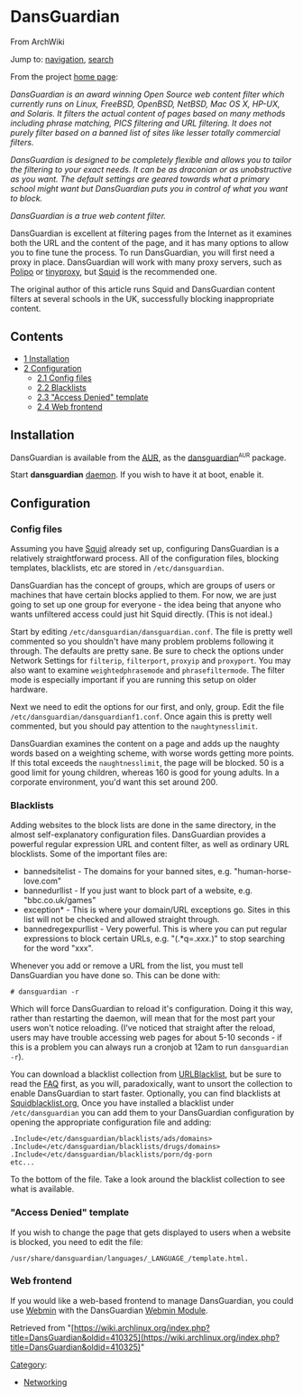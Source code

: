 # DansGuardian

From ArchWiki

Jump to: [navigation](#column-one), [search](#searchInput)

From the project [home page](http://dansguardian.org):

_DansGuardian is an award winning Open Source web content filter which currently runs on Linux, FreeBSD, OpenBSD, NetBSD, Mac OS X, HP-UX, and Solaris. It filters the actual content of pages based on many methods including phrase matching, PICS filtering and URL filtering. It does not purely filter based on a banned list of sites like lesser totally commercial filters._

_DansGuardian is designed to be completely flexible and allows you to tailor the filtering to your exact needs. It can be as draconian or as unobstructive as you want. The default settings are geared towards what a primary school might want but DansGuardian puts you in control of what you want to block._

_DansGuardian is a true web content filter._

DansGuardian is excellent at filtering pages from the Internet as it examines both the URL and the content of the page, and it has many options to allow you to fine tune the process. To run DansGuardian, you will first need a proxy in place. DansGuardian will work with many proxy servers, such as [Polipo](/index.php/Polipo "Polipo") or [tinyproxy](https://www.archlinux.org/packages/?name=tinyproxy), but [Squid](/index.php/Squid "Squid") is the recommended one.

The original author of this article runs Squid and DansGuardian content filters at several schools in the UK, successfully blocking inappropriate content.

## Contents

*   [1 Installation](#Installation)
*   [2 Configuration](#Configuration)
    *   [2.1 Config files](#Config_files)
    *   [2.2 Blacklists](#Blacklists)
    *   [2.3 "Access Denied" template](#.22Access_Denied.22_template)
    *   [2.4 Web frontend](#Web_frontend)

## Installation

DansGuardian is available from the [AUR](/index.php/AUR "AUR"), as the [dansguardian](https://aur.archlinux.org/packages/dansguardian/)<sup><small>AUR</small></sup> package.

Start **dansguardian** [daemon](/index.php/Daemon "Daemon"). If you wish to have it at boot, enable it.

## Configuration

### Config files

Assuming you have [Squid](/index.php/Squid "Squid") already set up, configuring DansGuardian is a relatively straightforward process. All of the configuration files, blocking templates, blacklists, etc are stored in `/etc/dansguardian`.

DansGuardian has the concept of groups, which are groups of users or machines that have certain blocks applied to them. For now, we are just going to set up one group for everyone - the idea being that anyone who wants unfiltered access could just hit Squid directly. (This is not ideal.)

Start by editing `/etc/dansguardian/dansguardian.conf`. The file is pretty well commented so you shouldn't have many problem problems following it through. The defaults are pretty sane. Be sure to check the options under Network Settings for `filterip`, `filterport`, `proxyip` and `proxyport`. You may also want to examine `weightedphrasemode` and `phrasefiltermode`. The filter mode is especially important if you are running this setup on older hardware.

Next we need to edit the options for our first, and only, group. Edit the file `/etc/dansguardian/dansguardianf1.conf`. Once again this is pretty well commented, but you should pay attention to the `naughtynesslimit`.

DansGuardian examines the content on a page and adds up the naughty words based on a weighting scheme, with worse words getting more points. If this total exceeds the `naughtnesslimit`, the page will be blocked. 50 is a good limit for young children, whereas 160 is good for young adults. In a corporate environment, you'd want this set around 200.

### Blacklists

Adding websites to the block lists are done in the same directory, in the almost self-explanatory configuration files. DansGuardian provides a powerful regular expression URL and content filter, as well as ordinary URL blocklists. Some of the important files are:

*   bannedsitelist - The domains for your banned sites, e.g. "human-horse-love.com"
*   bannedurllist - If you just want to block part of a website, e.g. "bbc.co.uk/games"
*   exception* - This is where your domain/URL exceptions go. Sites in this list will not be checked and allowed straight through.
*   bannedregexpurllist - Very powerful. This is where you can put regular expressions to block certain URLs, e.g. "(.*q=.*xxx.*)" to stop searching for the word "xxx".

Whenever you add or remove a URL from the list, you must tell DansGuardian you have done so. This can be done with:

```
# dansguardian -r

```

Which will force DansGuardian to reload it's configuration. Doing it this way, rather than restarting the daemon, will mean that for the most part your users won't notice reloading. (I've noticed that straight after the reload, users may have trouble accessing web pages for about 5-10 seconds - if this is a problem you can always run a cronjob at 12am to run `dansguardian -r`).

You can download a blacklist collection from [URLBlacklist](http://urlblacklist.com), but be sure to read the [FAQ](http://urlblacklist.com/?sec=faq) first, as you will, paradoxically, want to unsort the collection to enable DansGuardian to start faster. Optionally, you can find blacklists at [Squidblacklist.org](http://www.squidblacklist.org), Once you have installed a blacklist under `/etc/dansguardian` you can add them to your DansGuardian configuration by opening the appropriate configuration file and adding:

```
.Include</etc/dansguardian/blacklists/ads/domains>
.Include</etc/dansguardian/blacklists/drugs/domains>
.Include</etc/dansguardian/blacklists/porn/dg-porn
etc...

```

To the bottom of the file. Take a look around the blacklist collection to see what is available.

### "Access Denied" template

If you wish to change the page that gets displayed to users when a website is blocked, you need to edit the file:

```
/usr/share/dansguardian/languages/_LANGUAGE_/template.html.

```

### Web frontend

If you would like a web-based frontend to manage DansGuardian, you could use [Webmin](/index.php/Webmin "Webmin") with the DansGuardian [Webmin Module](http://sourceforge.net/projects/dgwebminmodule/).

Retrieved from "[https://wiki.archlinux.org/index.php?title=DansGuardian&oldid=410325](https://wiki.archlinux.org/index.php?title=DansGuardian&oldid=410325)"

[Category](/index.php/Special:Categories "Special:Categories"):

*   [Networking](/index.php/Category:Networking "Category:Networking")